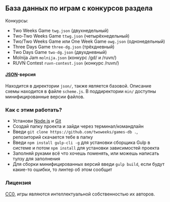 ## База данных по играм с конкурсов раздела

Конкурсы:
* Two Weeks Game `twg.json` (двухнедельный)
* Two-Two Weeks Game `ttwg.json` (четырёхнедельный)
* Two/Two Weeks Game или One Week Game `owg.json` (однонедельный)
* Three Days Game `three-dg.json` (трёхдневный)
* Two Days Game `two-dg.json` (двухдневный)
* Molnija Jam `molnija.json` (конкурс /gd/ и /ruvn/)
* RUVN Contest `ruvn-contest.json` (конкурс /ruvn/)

#### [JSON](https://ru.wikipedia.org/wiki/JSON)-версия

Находится в директории `json/`, также является базовой. Описание схемы находится в файле `scheme.js`.
В поддиректории `min/` доступны минифицированные версии файлов.

### Как с этим работать?

* Установи [Node.js](https://nodejs.org/en/download/) и [Git](https://git-scm.com/downloads)
* Создай папку проекта и зайди через терминал/командлайн
* Введи `git clone https://github.com/twoweeks/games-db .`, репозиторий скачается тебе в папку
* Введи `npm install gulp-cli -g` для установки сборщика Gulp в системе и потом `npm install` для установки зависимостей проекта
* Заполняй руками всё что хочешь поменять, или можешь написать тулзу для заполнения
* Для сборки минифицированных версий введи `gulp build`, если будут какие-то ошибки, то линтер об этом сообщит

### Лицензия

[CC0](https://creativecommons.org/publicdomain/zero/1.0/deed.ru), игры являются интеллектуальной собственностью их авторов.

